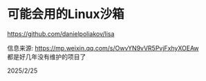 # 可能会用的Linux沙箱

https://github.com/danielpoliakov/lisa  


信息来源: https://mp.weixin.qq.com/s/OwvYN9vVR5PvjFxhyXOEAw  
都是好几年没有维护的项目了  


2025/2/25  
